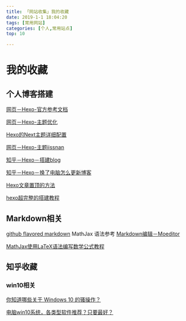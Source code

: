 ```yaml
---
title: 「网站收集」我的收藏
date: 2019-1-1 18:04:20
tags: [常用网站]
categories: [个人,常用站点]
top: 10

---
```

# 我的收藏
## 个人博客搭建
[网页－Hexo-官方参考文档](https://hexo.io/zh-cn/docs/)

[网页－Hexo-主题优化](http://www.dragonstyle.win/3358042383.html)

[Hexo的Next主题详细配置](https://www.jianshu.com/p/3a05351a37dc)

[网页－Hexo-主题iissnan](http://theme-next.iissnan.com/)

[知乎－Hexo－搭建blog](https://zhuanlan.zhihu.com/p/26625249)

[知乎－Hexo－换了电脑怎么更新博客](https://www.zhihu.com/question/21193762/answer/79109280)

[Hexo文章置顶的方法](https://www.jianshu.com/p/bdd1239863de)

[hexo超完整的搭建教程](https://zhuanlan.zhihu.com/p/44213627)

<!--more-->
## Markdown相关
[github flavored markdown](https://github.github.com/gfm/)
MathJax 语法参考
[Markdown编辑－Moeditor](https://github.com/Moeditor/Moeditor)

[MathJax使用LaTeX语法编写数学公式教程](https://www.zybuluo.com/knight/note/96093)

## 知乎收藏
### win10相关
[你知道哪些关于 Windows 10 的骚操作？](https://www.zhihu.com/question/265781599)

[电脑win10系统，各类型软件推荐？只要最好？](https://www.zhihu.com/question/55582601/answer/699814883)








